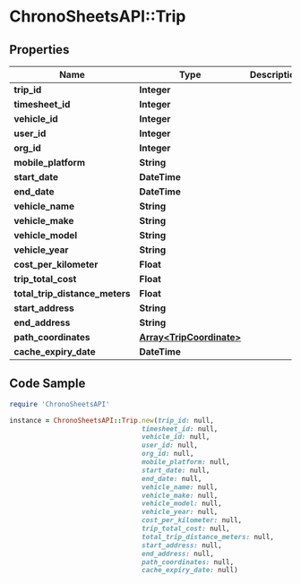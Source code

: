 # ChronoSheetsAPI::Trip

## Properties

Name | Type | Description | Notes
------------ | ------------- | ------------- | -------------
**trip_id** | **Integer** |  | [optional] 
**timesheet_id** | **Integer** |  | [optional] 
**vehicle_id** | **Integer** |  | [optional] 
**user_id** | **Integer** |  | [optional] 
**org_id** | **Integer** |  | [optional] 
**mobile_platform** | **String** |  | [optional] 
**start_date** | **DateTime** |  | [optional] 
**end_date** | **DateTime** |  | [optional] 
**vehicle_name** | **String** |  | [optional] 
**vehicle_make** | **String** |  | [optional] 
**vehicle_model** | **String** |  | [optional] 
**vehicle_year** | **String** |  | [optional] 
**cost_per_kilometer** | **Float** |  | [optional] 
**trip_total_cost** | **Float** |  | [optional] 
**total_trip_distance_meters** | **Float** |  | [optional] 
**start_address** | **String** |  | [optional] 
**end_address** | **String** |  | [optional] 
**path_coordinates** | [**Array&lt;TripCoordinate&gt;**](TripCoordinate.md) |  | [optional] 
**cache_expiry_date** | **DateTime** |  | [optional] 

## Code Sample

```ruby
require 'ChronoSheetsAPI'

instance = ChronoSheetsAPI::Trip.new(trip_id: null,
                                 timesheet_id: null,
                                 vehicle_id: null,
                                 user_id: null,
                                 org_id: null,
                                 mobile_platform: null,
                                 start_date: null,
                                 end_date: null,
                                 vehicle_name: null,
                                 vehicle_make: null,
                                 vehicle_model: null,
                                 vehicle_year: null,
                                 cost_per_kilometer: null,
                                 trip_total_cost: null,
                                 total_trip_distance_meters: null,
                                 start_address: null,
                                 end_address: null,
                                 path_coordinates: null,
                                 cache_expiry_date: null)
```


